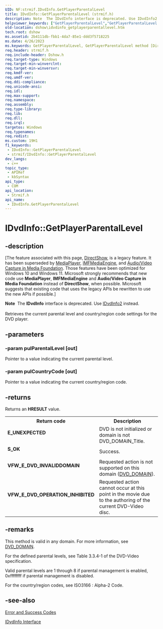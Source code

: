 ```yaml
---
UID: NF:strmif.IDvdInfo.GetPlayerParentalLevel
title: IDvdInfo::GetPlayerParentalLevel (strmif.h)
description: Note  The IDvdInfo interface is deprecated. Use IDvdInfo2 instead. Retrieves the current parental level and country/region code settings for the DVD player.
helpviewer_keywords: ["GetPlayerParentalLevel","GetPlayerParentalLevel method [DirectShow]","GetPlayerParentalLevel method [DirectShow]","IDvdInfo interface","IDvdInfo interface [DirectShow]","GetPlayerParentalLevel method","IDvdInfo.GetPlayerParentalLevel","IDvdInfo::GetPlayerParentalLevel","IDvdInfoGetPlayerParentalLevel","dshow.idvdinfo_getplayerparentallevel","strmif/IDvdInfo::GetPlayerParentalLevel"]
old-location: dshow\idvdinfo_getplayerparentallevel.htm
tech.root: dshow
ms.assetid: 2b4111db-fbb1-4da7-85e1-ddd3f5718225
ms.date: 4/26/2023
ms.keywords: GetPlayerParentalLevel, GetPlayerParentalLevel method [DirectShow], GetPlayerParentalLevel method [DirectShow],IDvdInfo interface, IDvdInfo interface [DirectShow],GetPlayerParentalLevel method, IDvdInfo.GetPlayerParentalLevel, IDvdInfo::GetPlayerParentalLevel, IDvdInfoGetPlayerParentalLevel, dshow.idvdinfo_getplayerparentallevel, strmif/IDvdInfo::GetPlayerParentalLevel
req.header: strmif.h
req.include-header: Dshow.h
req.target-type: Windows
req.target-min-winverclnt: 
req.target-min-winversvr: 
req.kmdf-ver: 
req.umdf-ver: 
req.ddi-compliance: 
req.unicode-ansi: 
req.idl: 
req.max-support: 
req.namespace: 
req.assembly: 
req.type-library: 
req.lib: 
req.dll: 
req.irql: 
targetos: Windows
req.typenames: 
req.redist: 
ms.custom: 19H1
f1_keywords:
 - IDvdInfo::GetPlayerParentalLevel
 - strmif/IDvdInfo::GetPlayerParentalLevel
dev_langs:
 - c++
topic_type:
 - APIRef
 - kbSyntax
api_type:
 - COM
api_location:
 - Strmif.h
api_name:
 - IDvdInfo.GetPlayerParentalLevel
---
```


# IDvdInfo::GetPlayerParentalLevel


## -description

\[The feature associated with this page, [DirectShow](/windows/win32/directshow/directshow), is a legacy feature. It has been superseded by [MediaPlayer](/uwp/api/Windows.Media.Playback.MediaPlayer), [IMFMediaEngine](/windows/win32/api/mfmediaengine/nn-mfmediaengine-imfmediaengine), and [Audio/Video Capture in Media Foundation](windows/win32/medfound/audio-video-capture-in-media-foundation). Those features have been optimized for Windows 10 and Windows 11. Microsoft strongly recommends that new code use **MediaPlayer**, **IMFMediaEngine** and **Audio/Video Capture in Media Foundation** instead of **DirectShow**, when possible. Microsoft suggests that existing code that uses the legacy APIs be rewritten to use the new APIs if possible.\]

<div class="alert"><b>Note</b>  The <b>IDvdInfo</b> interface is deprecated. Use <a href="/windows/desktop/api/strmif/nn-strmif-idvdinfo2">IDvdInfo2</a> instead.</div>
<div> </div>
Retrieves the current parental level and country/region code settings for the DVD player.

## -parameters

### -param pulParentalLevel [out]

Pointer to a value indicating the current parental level.

### -param pulCountryCode [out]

Pointer to a value indicating the current country/region code.

## -returns

Returns an <b>HRESULT</b> value.

<table>
<tr>
<th>Return code</th>
<th>Description</th>
</tr>
<tr>
<td width="40%">
<dl>
<dt><b>E_UNEXPECTED</b></dt>
</dl>
</td>
<td width="60%">
DVD is not initialized or domain is not DVD_DOMAIN_Title.

</td>
</tr>
<tr>
<td width="40%">
<dl>
<dt><b>S_OK</b></dt>
</dl>
</td>
<td width="60%">
Success.

</td>
</tr>
<tr>
<td width="40%">
<dl>
<dt><b>VFW_E_DVD_INVALIDDOMAIN</b></dt>
</dl>
</td>
<td width="60%">
Requested action is not supported on this domain (<a href="/windows/desktop/api/strmif/ne-strmif-dvd_domain">DVD_DOMAIN</a>).

</td>
</tr>
<tr>
<td width="40%">
<dl>
<dt><b>VFW_E_DVD_OPERATION_INHIBITED</b></dt>
</dl>
</td>
<td width="60%">
Requested action cannot occur at this point in the movie due to the authoring of the current DVD-Video disc.

</td>
</tr>
</table>

## -remarks

This method is valid in any domain. For more information, see <a href="/windows/desktop/api/strmif/ne-strmif-dvd_domain">DVD_DOMAIN</a>.

For the defined parental levels, see Table 3.3.4-1 of the DVD-Video specification.

Valid parental levels are 1 through 8 if parental management is enabled, 0xffffffff if parental management is disabled.

For the country/region codes, see ISO3166 : Alpha-2 Code.

## -see-also

<a href="/windows/desktop/DirectShow/error-and-success-codes">Error and Success Codes</a>



<a href="/windows/desktop/api/strmif/nn-strmif-idvdinfo">IDvdInfo Interface</a>